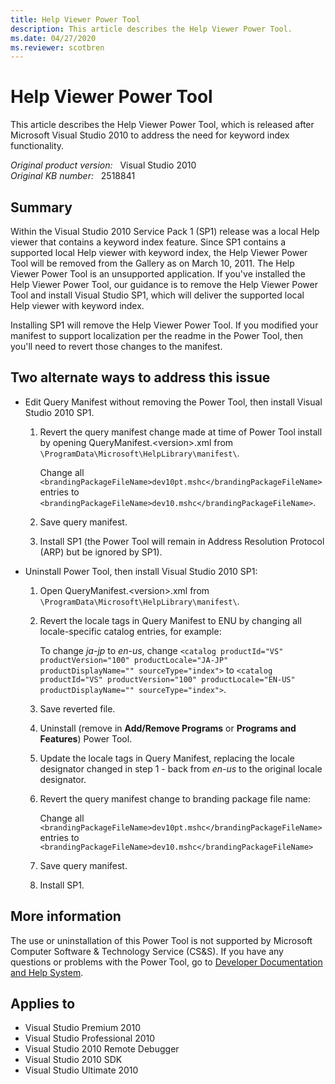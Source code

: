 ```yaml
---
title: Help Viewer Power Tool
description: This article describes the Help Viewer Power Tool.
ms.date: 04/27/2020
ms.reviewer: scotbren
---
```

# Help Viewer Power Tool

This article describes the Help Viewer Power Tool, which is released after Microsoft Visual Studio 2010 to address the need for keyword index functionality.

_Original product version:_ &nbsp; Visual Studio 2010  
_Original KB number:_ &nbsp; 2518841

## Summary

Within the Visual Studio 2010 Service Pack 1 (SP1) release was a local Help viewer that contains a keyword index feature. Since SP1 contains a supported local Help viewer with keyword index, the Help Viewer Power Tool will be removed from the Gallery as on March 10, 2011. The Help Viewer Power Tool is an unsupported application. If you've installed the Help Viewer Power Tool, our guidance is to remove the Help Viewer Power Tool and install Visual Studio SP1, which will deliver the supported local Help viewer with keyword index.

Installing SP1 will remove the Help Viewer Power Tool. If you modified your manifest to support localization per the readme in the Power Tool, then you'll need to revert those changes to the manifest.

## Two alternate ways to address this issue

- Edit Query Manifest without removing the Power Tool, then install Visual Studio 2010 SP1.

    1. Revert the query manifest change made at time of Power Tool install by opening QueryManifest.\<version>.xml from `\ProgramData\Microsoft\HelpLibrary\manifest\`.

        Change all `<brandingPackageFileName>dev10pt.mshc</brandingPackageFileName>` entries to `<brandingPackageFileName>dev10.mshc</brandingPackageFileName>`.
    2. Save query manifest.
    3. Install SP1 (the Power Tool will remain in Address Resolution Protocol (ARP) but be ignored by SP1).

- Uninstall Power Tool, then install Visual Studio 2010 SP1:

    1. Open QueryManifest.\<version>.xml from `\ProgramData\Microsoft\HelpLibrary\manifest\`.
    2. Revert the locale tags in Query Manifest to ENU by changing all locale-specific catalog entries, for example:

        To change *ja-jp* to *en-us*, change `<catalog productId="VS" productVersion="100" productLocale="JA-JP" productDisplayName="" sourceType="index">` to  `<catalog productId="VS" productVersion="100" productLocale="EN-US" productDisplayName="" sourceType="index">`.
    3. Save reverted file.
    4. Uninstall (remove in **Add/Remove Programs** or **Programs and Features**) Power Tool.
    5. Update the locale tags in Query Manifest, replacing the locale designator changed in step 1 - back from *en-us* to the original locale designator.
    6. Revert the query manifest change to branding package file name:

        Change all `<brandingPackageFileName>dev10pt.mshc</brandingPackageFileName>` entries to `<brandingPackageFileName>dev10.mshc</brandingPackageFileName>`

    7. Save query manifest.
    8. Install SP1.

## More information

The use or uninstallation of this Power Tool is not supported by Microsoft Computer Software & Technology Service (CS&S). If you have any questions or problems with the Power Tool, go to [Developer Documentation and Help System](https://social.msdn.microsoft.com/Forums/home?forum=devdocs).

## Applies to

- Visual Studio Premium 2010
- Visual Studio Professional 2010
- Visual Studio 2010 Remote Debugger
- Visual Studio 2010 SDK
- Visual Studio Ultimate 2010
